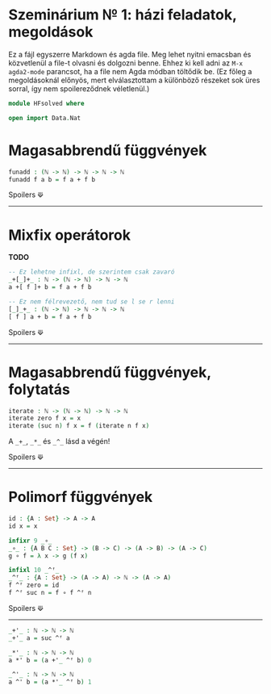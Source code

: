 # Szeminárium № 1: házi feladatok, megoldások

Ez a fájl egyszerre Markdown és agda file. Meg lehet nyitni emacsban
és közvetlenül a file-t olvasni és dolgozni benne. Ehhez ki kell adni
az `M-x agda2-mode` parancsot, ha a file nem Agda módban töltődik be.
(Ez főleg a megoldásoknál előnyös, mert elválasztottam a különböző
részeket sok üres sorral, így nem spoilereződnek véletlenül.)

```agda
module HFsolved where

open import Data.Nat
```

# Magasabbrendű függvények

```agda
funadd : (ℕ -> ℕ) -> ℕ -> ℕ -> ℕ
funadd f a b = f a + f b
```

<!-- Lapozz!-->Spoilers ⟱ <hr>



















































# Mixfix operátorok

**TODO**

```agda
-- Ez lehetne infixl, de szerintem csak zavaró
_+[_]+_ : ℕ -> (ℕ -> ℕ) -> ℕ -> ℕ
a +[ f ]+ b = f a + f b

-- Ez nem félrevezető, nem tud se l se r lenni
[_]_+_ : (ℕ -> ℕ) -> ℕ -> ℕ -> ℕ
[ f ] a + b = f a + f b
```

<!-- Lapozz!-->Spoilers ⟱ <hr>



















































# Magasabbrendű függvények, folytatás


```agda
iterate : ℕ -> (ℕ -> ℕ) -> ℕ -> ℕ
iterate zero f x = x
iterate (suc n) f x = f (iterate n f x)
```

A `_+_`, `_*_` és `_^_` lásd a végén!

<!-- Lapozz!-->Spoilers ⟱ <hr>

















































# Polimorf függvények

```agda
id : {A : Set} -> A -> A
id x = x

infixr 9 _∘_
_∘_ : {A B C : Set} -> (B -> C) -> (A -> B) -> (A -> C)
g ∘ f = λ x -> g (f x)

infixl 10 _^ᶠ_
_^ᶠ_ : {A : Set} -> (A -> A) -> ℕ -> (A -> A)
f ^ᶠ zero = id
f ^ᶠ suc n = f ∘ f ^ᶠ n
```

<!-- Lapozz!-->Spoilers ⟱ <hr>



















































```agda
_+'_ : ℕ -> ℕ -> ℕ
_+'_ a = suc ^ᶠ a

_*'_ : ℕ -> ℕ -> ℕ
a *' b = (a +'_ ^ᶠ b) 0

_^'_ : ℕ -> ℕ -> ℕ
a ^' b = (a *'_ ^ᶠ b) 1
```
